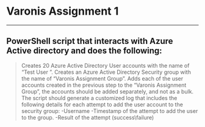 # Varonis Assignment 1
---
PowerShell script that interacts with Azure Active directory and does the following:
---
> Creates 20 Azure Active Directory User accounts with the name of “Test User <Counter>”.
> Creates an Azure Active Directory Security group with the name of “Varonis Assignment Group”.
> Adds each of the user accounts created in the previous step to the “Varonis Assignment Group”, the accounts
> should be added separately, and not as a bulk.
> The script should generate a customized log that includes the following details for each attempt to add the user
> account to the security group:
> -Username
> -Timestamp of the attempt to add the user to the group.
> -Result of the attempt (success\failure)
>
